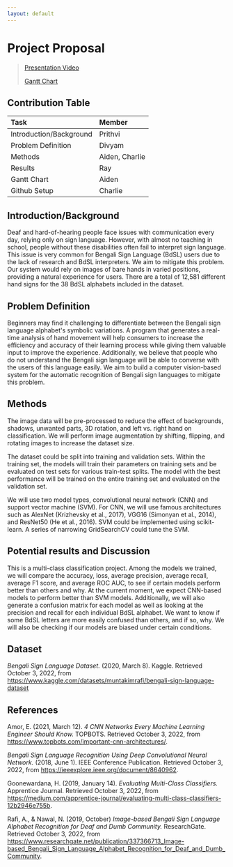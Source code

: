 ```yaml
---
layout: default
---
```


# Project Proposal

> [Presentation Video](https://drive.google.com/file/d/1fUmoW6gX-tr-PJVJDECjYxbybdZQKm7d/view?usp=sharing)
> 
> [Gantt Chart](https://docs.google.com/spreadsheets/d/1vfExUXj6yurWZGNaynLrfRR7cTVz6sPxxW6IlOLRPzA/edit?usp=sharing)

## Contribution Table
| Task                    | Member         |
|:------------------------|:---------------|
| Introduction/Background | Prithvi        |
| Problem Definition      | Divyam         |
| Methods                 | Aiden, Charlie |
| Results                 | Ray            |
| Gantt Chart             | Aiden          |
| Github Setup            | Charlie        |


## Introduction/Background

Deaf and hard-of-hearing people face issues with communication every day, relying only on sign language. However, with almost no teaching in school, people without these disabilities often fail to interpret sign language. This issue is very common for Bengali Sign Language (BdSL) users due to the lack of research and BdSL interpreters. We aim to mitigate this problem. Our system would rely on images of bare hands in varied positions, providing a natural experience for users. There are a total of 12,581 different hand signs for the 38 BdSL alphabets included in the dataset. 


## Problem Definition

Beginners may find it challenging to differentiate between the Bengali sign language alphabet's symbolic variations. A program that generates a real-time analysis of hand movement will help consumers to increase the efficiency and accuracy of their learning process while giving them valuable input to improve the experience. Additionally, we believe that people who do not understand the Bengali sign language will be able to converse with the users of this language easily. We aim to build a computer vision-based system for the automatic recognition of Bengali sign languages to mitigate this problem.

## Methods

The image data will be pre-processed to reduce the effect of backgrounds, shadows, unwanted parts, 3D rotation, and left vs. right hand on classification. We will perform image augmentation by shifting, flipping, and rotating images to increase the dataset size.

The dataset could be split into training and validation sets. Within the training set, the models will train their parameters on training sets and be evaluated on test sets for various train-test splits. The model with the best performance will be trained on the entire training set and evaluated on the validation set.

We will use two model types, convolutional neural network (CNN) and support vector machine (SVM). For CNN, we will use famous architectures such as AlexNet (Krizhevsky et al., 2017), VGG16 (Simonyan et al., 2014), and ResNet50 (He et al., 2016). SVM could be implemented using scikit-learn. A series of narrowing GridSearchCV could tune the SVM.

## Potential results and Discussion

This is a multi-class classification project. Among the models we trained, we will compare the accuracy, loss, average precision, average recall, average F1 score, and average ROC AUC, to see if certain models perform better than others and why. At the current moment, we expect CNN-based models to perform better than SVM models. Additionally, we will also generate a confusion matrix for each model as well as looking at the precision and recall for each individual BdSL alphabet. We want to know if some BdSL letters are more easily confused than others, and if so, why. We will also be checking if our models are biased under certain conditions. 

## Dataset

_Bengali Sign Language Dataset._ (2020, March 8). Kaggle. Retrieved October 3, 2022, from https://www.kaggle.com/datasets/muntakimrafi/bengali-sign-language-dataset

## References

Amor, E. (2021, March 12). _4 CNN Networks Every Machine Learning Engineer Should Know._ TOPBOTS. Retrieved October 3, 2022, from https://www.topbots.com/important-cnn-architectures/.

_Bengali Sign Language Recognition Using Deep Convolutional Neural Network._ (2018, June 1). IEEE Conference Publication. Retrieved October 3, 2022, from https://ieeexplore.ieee.org/document/8640962.

Goonewardana, H. (2019, January 14). _Evaluating Multi-Class Classifiers._ Apprentice Journal. Retrieved October 3, 2022, from https://medium.com/apprentice-journal/evaluating-multi-class-classifiers-12b2946e755b.

Rafi, A., & Nawal, N. (2019, October) _Image-based Bengali Sign Language Alphabet Recognition for Deaf and Dumb Community._ ResearchGate. Retrieved October 3, 2022, from https://www.researchgate.net/publication/337366713_Image-based_Bengali_Sign_Language_Alphabet_Recognition_for_Deaf_and_Dumb_Community.
